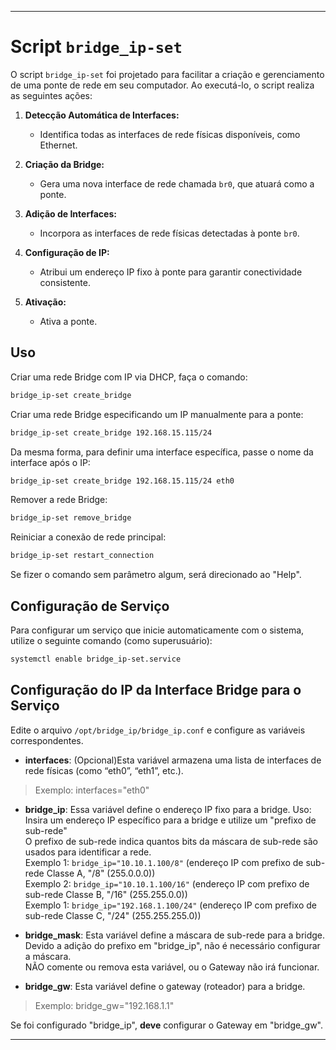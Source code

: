  

---

# Script `bridge_ip-set`

O script `bridge_ip-set` foi projetado para facilitar a criação e gerenciamento de uma ponte de rede em seu computador. Ao executá-lo, o script realiza as seguintes ações:

1. **Detecção Automática de Interfaces:**
   - Identifica todas as interfaces de rede físicas disponíveis, como Ethernet.

2. **Criação da Bridge:**
   - Gera uma nova interface de rede chamada `br0`, que atuará como a ponte.

3. **Adição de Interfaces:**
   - Incorpora as interfaces de rede físicas detectadas à ponte `br0`.

4. **Configuração de IP:**
   - Atribui um endereço IP fixo à ponte para garantir conectividade consistente.

5. **Ativação:**
   - Ativa a ponte.

## Uso

Criar uma rede Bridge com IP via DHCP, faça o comando:

```bash
bridge_ip-set create_bridge
```

Criar uma rede Bridge especificando um IP manualmente para a ponte:

```bash
bridge_ip-set create_bridge 192.168.15.115/24
```

Da mesma forma, para definir uma interface específica, passe o nome da interface após o IP:

```bash
bridge_ip-set create_bridge 192.168.15.115/24 eth0
```

Remover a rede Bridge:

```bash
bridge_ip-set remove_bridge
```

Reiniciar a conexão de rede principal:

```bash
bridge_ip-set restart_connection
```
Se fizer o comando sem parâmetro algum, será direcionado ao "Help".

## Configuração de Serviço

Para configurar um serviço que inicie automaticamente com o sistema, utilize o seguinte comando (como superusuário):

```bash
systemctl enable bridge_ip-set.service
```

## Configuração do IP da Interface Bridge para o Serviço

Edite o arquivo `/opt/bridge_ip/bridge_ip.conf` e configure as variáveis correspondentes.  

- **interfaces**: (Opcional)Esta variável armazena uma lista de interfaces de rede físicas (como “eth0”, “eth1”, etc.).  
 
>Exemplo: interfaces="eth0"  

- **bridge_ip**: Essa variável define o endereço IP fixo para a bridge.
Uso: Insira um endereço IP específico para a bridge e utilize um "prefixo de sub-rede"  
O prefixo de sub-rede indica quantos bits da máscara de sub-rede são usados para identificar a rede.  
Exemplo 1: `bridge_ip="10.10.1.100/8"` (endereço IP com prefixo de sub-rede Classe A, "/8" (255.0.0.0))  
Exemplo 2: `bridge_ip="10.10.1.100/16"` (endereço IP com prefixo de sub-rede Classe B, "/16" (255.255.0.0))  
Exemplo 1: `bridge_ip="192.168.1.100/24"` (endereço IP com prefixo de sub-rede Classe C, "/24" (255.255.255.0))  

- **bridge_mask**: Esta variável define a máscara de sub-rede para a bridge.  
Devido a adição do prefixo em "bridge_ip", não é necessário configurar a máscara.  
NÃO comente ou remova esta variável, ou o Gateway não irá funcionar.  

- **bridge_gw**: Esta variável define o gateway (roteador) para a bridge.  

>Exemplo: bridge_gw="192.168.1.1"  

Se foi configurado "bridge_ip", **deve** configurar o Gateway em "bridge_gw".  

---
